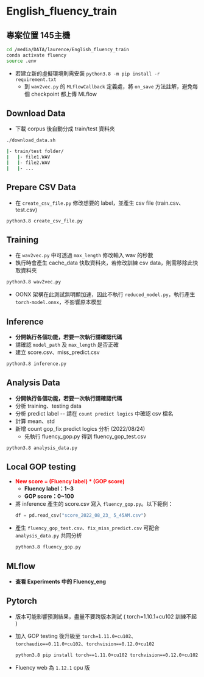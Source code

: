 # English_fluency_train
## 專案位置 145主機
```bash
cd /media/DATA/laurence/English_fluency_train
conda activate fluency
source .env
```
* 若建立新的虛擬環境則需安裝
``python3.8 -m pip install -r requirement.txt``
  * 到 `wav2vec.py` 的 `MLflowCallback` 定義處，將 `on_save` 方法註解，避免每個 checkpoint 都上傳 MLflow
## Download Data
* 下載 corpus 後自動分成 train/test 資料夾
```bash
./download_data.sh

|- train/test folder/
|   |- file1.WAV
|   |- file2.WAV
|   |- ...
```
## Prepare CSV Data
* 在 `create_csv_file.py` 修改想要的 label，並產生 csv file (train.csv、test.csv)
```bash
python3.8 create_csv_file.py
```
## Training
* 在 `wav2vec.py` 中可透過 ``max_length`` 修改輸入 wav 的秒數
* 執行時會產生 cache_data 快取資料夾，若修改訓練 csv data，則需移除此快取資料夾
```bash
python3.8 wav2vec.py
```
* OONX 架構在此測試無明顯加速，因此不執行 `reduced_model.py`，執行產生`torch-model.onnx`，不影響原本模型
## Inference
* **分開執行各個功能，若要一次執行請確認代碼**
* 請確認 ``model_path`` 及 ``max_length`` 是否正確
* 建立 score.csv、miss_predict.csv
```bash
python3.8 inference.py
```
## Analysis Data
* **分開執行各個功能，若要一次執行請確認代碼**
* 分析 training、testing data
* 分析 predict label -- 請在 ``count predict logics`` 中確認 csv 檔名
* 計算 mean、std
* 新增 count gop_fix predict logics 分析 (2022/08/24)
  * 先執行 fluency_gop.py 得到 fluency_gop_test.csv
```bash
python3.8 analysis_data.py
```
## Local GOP testing
* <font color=red> **New score = (Fluency label) * (GOP score)** </font>
  * **Fluency label：1~3**
  * **GOP score：0~100** 
* 將 inference 產生的 score.csv 寫入 `fluency_gop.py`。以下範例：
  ```python
  df = pd.read_csv("score_2022_08_23_ 5_45AM.csv")
  ```
* 產生 `fluency_gop_test.csv`、`fix_miss_predict.csv` 可配合 `analysis_data.py` 共同分析
  ```bash
  python3.8 fluency_gop.py
  ```
## MLflow
* **查看 Experiments 中的 Fluency_eng**
## Pytorch
* 版本可能影響預測結果，盡量不要跨版本測試 ( torch=1.10.1+cu102 訓練不起 )
* 加入 GOP testing 後升級至 `torch=1.11.0+cu102`、`torchaudio==0.11.0+cu102`、`torchvision==0.12.0+cu102`

  ```bash
  python3.8 pip install torch==1.11.0+cu102 torchvision==0.12.0+cu102 torchaudio==0.11.0 --extra-index-url https://download.pytorch.org/whl/cu102
  ```
* Fluency web 為 `1.12.1` cpu 版
